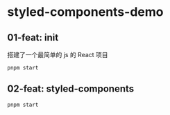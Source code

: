 # styled-components-demo

## 01-feat: init

搭建了一个最简单的 js 的 React 项目

```
pnpm start
```

## 02-feat: styled-components

```
pnpm start
```
